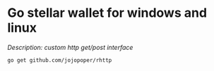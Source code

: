 # Go stellar wallet for windows and linux

*Description: custom http get/post interface*

```shell
go get github.com/jojopoper/rhttp
```
